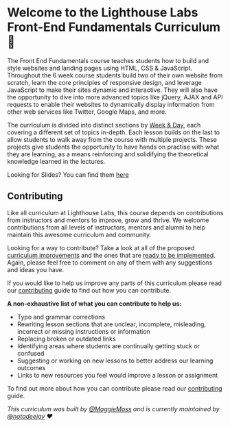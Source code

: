 # Welcome to the Lighthouse Labs Front-End Fundamentals Curriculum 👋

The Front End Fundamentals course teaches students how to build and style websites and landing pages using HTML, CSS & JavaScript. Throughout the 6 week course students build two of their own website from scratch, learn the core principles of responsive design, and leverage JavaScript to make their sites dynamic and interactive. They will also have the opportunity to dive into more advanced topics like jQuery, AJAX and API requests to enable their websites to dynamically display information from other web services like Twitter, Google Maps, and more. 


The curriculum is divided into distinct sections by [Week & Day](https://github.com/lighthouse-labs/web-pt-frontend-curriculum/blob/master/data/Training/10%20-%20Course%20Outline/101__%20Learning%20Outomes__Reading.md), each covering a different set of topics in-depth. Each lesson builds on the last to allow students to walk away from the course with multiple projects. These projects give students the opportunity to have hands on practise with what they are learning, as a means reinforcing and solidifying the theoretical knowledge learned in the lectures.

Looking for Slides? You can find them [here](https://github.com/lighthouse-labs/web-pt-frontend-curriculum/blob/master/SLIDES.md) 
## Contributing 

Like all curriculum at Lighthouse Labs, this course depends on contributions from instructors and mentors to improve, grow and thrive. We welcome contributions from all levels of instructors, mentors and alumni to help maintain this awesome curriculum and community.

Looking for a way to contribute? Take a look at all of the proposed [curriculum improvements](https://github.com/lighthouse-labs/web-pt-frontend-curriculum/issues) and the ones that are [ready to be implemented](https://github.com/lighthouse-labs/web-pt-frontend-curriculum/issues?q=is%3Aissue+is%3Aopen+label%3Aready-to-implement). Again, please feel free to comment on any of them with any suggestions and ideas you have.

If you would like to help us improve any parts of this curriculum please read our [contributing](https://github.com/lighthouse-labs/web-pt-frontend-curriculum/blob/master/CONTRIBUTING.md) guide to find out how you can contribute.

**A non-exhaustive list of what you can contribute to help us:**
- Typo and grammar corrections
- Rewriting lesson sections that are unclear, incomplete, misleading, incorrect or missing instructions or information
- Replacing broken or outdated links
- Identifying areas where students are continually getting stuck or confused
- Suggesting or working on new lessons to better address our learning outcomes
- Links to new resources you feel would improve a lesson or assignment 

To find out more about how you can contribute please read our [contributing](https://github.com/lighthouse-labs/web-pt-frontend-curriculum/blob/master/CONTRIBUTING.md) guide.


_This curriculum was built by [@MaggieMoss](https://github.com/MaggieMoss) and is currently maintained by [@notadeejay](https://github.com/notadeejay) ❤️_ 
